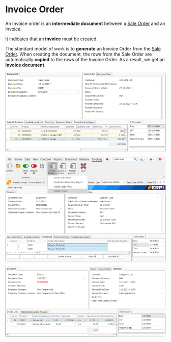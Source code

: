 # Invoice Order

An Invoice order is an **intermediate document** between a [Sale Order](https://github.com/ErpNetDocs/winclient/blob/master/step-by-step/sales-order.md) and an Invoice. 

It indicates that an **invoice** must be created. 

The standard model of work is to **generate** an Invoice Order from the [Sale Order](https://github.com/ErpNetDocs/winclient/blob/master/step-by-step/sales-order.md). When creating the document, the rows from the Sale Order are automatically **copied** to the rows of the Invoice Order. As a result, we get an **Invoice document**.

 
![Invoice Order](pictures/io1.png)

![Invoice order](pictures/io2.png)
 
![Invoice order](pictures/io3.png)

